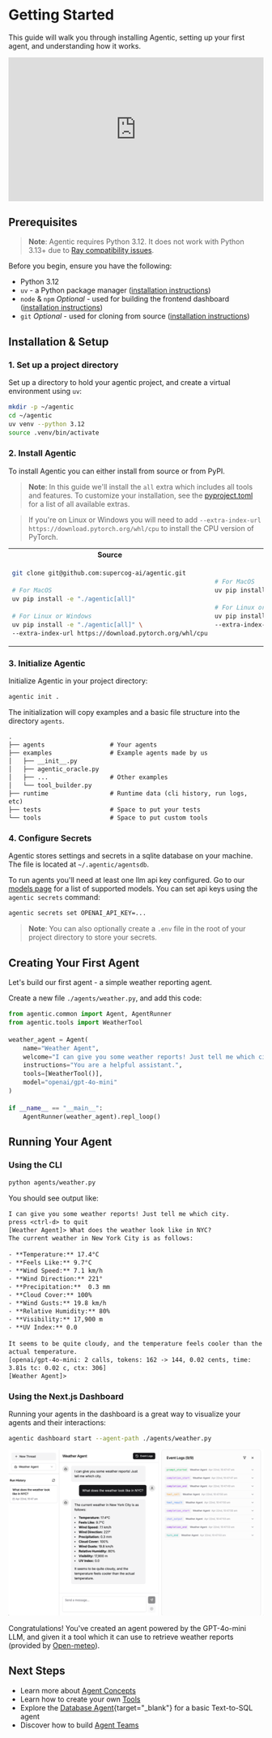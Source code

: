# Getting Started

This guide will walk you through installing Agentic, setting up your first agent, and understanding how it works.

<div style="position: relative; padding-bottom: 56.25%;"><iframe width="100%" height="100%" style="position: absolute;" src="https://www.youtube.com/embed/18SSYePPKVw?si=C-k9YVVsFVh8VDE4" title="Getting Started With Agentic" frameborder="0" allow="accelerometer; autoplay; clipboard-write; encrypted-media; gyroscope; picture-in-picture; web-share" referrerpolicy="strict-origin-when-cross-origin" allowfullscreen></iframe></div>

## Prerequisites

> **Note**: Agentic requires Python 3.12. It does not work with Python 3.13+ due to [Ray compatibility issues](https://github.com/ray-project/ray/issues/50226).

Before you begin, ensure you have the following:

- Python 3.12
- `uv` - a Python package manager ([installation instructions](https://docs.astral.sh/uv/getting-started/installation/))
- `node` & `npm` _Optional_ - used for building the frontend dashboard ([installation instructions](https://docs.npmjs.com/downloading-and-installing-node-js-and-npm))
- `git` _Optional_ - used for cloning from source ([installation instructions](https://git-scm.com/downloads))

## Installation & Setup

### 1. Set up a project directory

Set up a directory to hold your agentic project, and create a virtual environment using `uv`:

```bash
mkdir -p ~/agentic
cd ~/agentic
uv venv --python 3.12
source .venv/bin/activate
```

### 2. Install Agentic

To install Agentic you can either install from source or from PyPI.

> **Note**: In this guide we'll install the `all` extra which includes all tools and features. To customize your installation, see the [pyproject.toml](https://github.com/supercog-ai/agentic/blob/main/pyproject.toml) for a list of all available extras.

> If you're on Linux or Windows you will need to add `--extra-index-url https://download.pytorch.org/whl/cpu` to install the CPU version of PyTorch.

<table>
<tr>
<th> Source </th>
<th> PyPI </th>
</tr>
<tr>
<td>

```bash
git clone git@github.com:supercog-ai/agentic.git

# For MacOS
uv pip install -e "./agentic[all]"

# For Linux or Windows
uv pip install -e "./agentic[all]" \
--extra-index-url https://download.pytorch.org/whl/cpu
```

</td>
<td>

```bash
# For MacOS
uv pip install "agentic-framework[all]"

# For Linux or Windows
uv pip install "agentic-framework[all]" \
--extra-index-url https://download.pytorch.org/whl/cpu
```

</td>
</tr>
</table>

### 3. Initialize Agentic

Initialize Agentic in your project directory:

```bash
agentic init .
```

The initialization will copy examples and a basic file structure into the directory `agents`.

```
.
├── agents                  # Your agents
├── examples                # Example agents made by us
│   ├── __init__.py
│   ├── agentic_oracle.py
│   ├── ...                 # Other examples
│   └── tool_builder.py
├── runtime                 # Runtime data (cli history, run logs, etc)
├── tests                   # Space to put your tests
└── tools                   # Space to put custom tools
```

### 4. Configure Secrets

Agentic stores settings and secrets in a sqlite database on your machine. The file is located at `~/.agentic/agentsdb`. 

To run agents you'll need at least one llm api key configured. Go to our [models page](./core-concepts/models.md) for a list of supported models. You can set api keys using the `agentic secrets` command:

```bash
agentic secrets set OPENAI_API_KEY=...
```

> **Note**: You can also optionally create a `.env` file in the root of your project directory to store your secrets.

## Creating Your First Agent

Let's build our first agent - a simple weather reporting agent.

Create a new file `./agents/weather.py`, and add this code:

```python
from agentic.common import Agent, AgentRunner
from agentic.tools import WeatherTool

weather_agent = Agent(
    name="Weather Agent",
    welcome="I can give you some weather reports! Just tell me which city.",
    instructions="You are a helpful assistant.",
    tools=[WeatherTool()],
    model="openai/gpt-4o-mini"
)

if __name__ == "__main__":
    AgentRunner(weather_agent).repl_loop()
```

## Running Your Agent

### Using the CLI

```bash
python agents/weather.py
```

You should see output like:

```
I can give you some weather reports! Just tell me which city.
press <ctrl-d> to quit
[Weather Agent]> What does the weather look like in NYC?
The current weather in New York City is as follows:

- **Temperature:** 17.4°C
- **Feels Like:** 9.7°C
- **Wind Speed:** 7.1 km/h
- **Wind Direction:** 221°
- **Precipitation:**  0.3 mm
- **Cloud Cover:** 100%
- **Wind Gusts:** 19.8 km/h
- **Relative Humidity:** 80%
- **Visibility:** 17,900 m
- **UV Index:** 0.0

It seems to be quite cloudy, and the temperature feels cooler than the actual temperature.
[openai/gpt-4o-mini: 2 calls, tokens: 162 -> 144, 0.02 cents, time: 3.81s tc: 0.02 c, ctx: 306]
[Weather Agent]> 
```

### Using the Next.js Dashboard

Running your agents in the dashboard is a great way to visualize your agents and their interactions:

```bash
agentic dashboard start --agent-path ./agents/weather.py
```

![Next.js Dashboard](./assets/next-js-weather-agent.png)

Congratulations! You've created an agent powered by the GPT-4o-mini LLM, and given it a tool which it can use to retrieve weather reports (provided by [Open-meteo](https://open-meteo.com)).

## Next Steps

- Learn more about [Agent Concepts](./core-concepts/index.md)
- Learn how to create your own [Tools](./tools/index.md)
- Explore the [Database Agent](https://github.com/supercog-ai/agentic/blob/main/examples/database/database_agent.py){target="_blank"} for a basic Text-to-SQL agent
- Discover how to build [Agent Teams](./building-agents/agent-teams.md)
